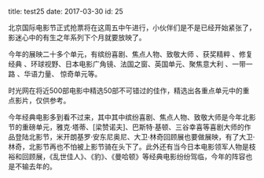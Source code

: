 title: test25
date: 2017-03-30
id: 25

北京国际电影节正式抢票将在这周五中午进行，小伙伴们是不是已经开始紧张了，影迷心中的有生之年系列下个月就要放映了。

今年的展映二十多个单元，有缤纷喜剧、焦点人物、致敬大师 、获奖精粹 、修复经典 、环球视野、日本电影广角镜、法国之窗、英国单元、聚焦意大利 、一带一路 、华语力量、 惊奇单元等。

时光网在将近500部电影中精选50部不可错过的佳作，精选出各重点单元中的重点影片，仅供参考。

今年经典电影多到看不过来，其中其中缤纷喜剧、焦点人物、致敬大师是今年北影节的重磅单元，雅克·塔蒂、[梁赞诺夫]、巴斯特·基顿、三谷幸喜等喜剧大师的作品登陆北影节，米开朗基罗·安东尼奥尼、大卫·林奇回顾展也要做展映，有了大卫·林奇，北影节再也不怕被上影节骑在头下了。此外还有当今日本电影领军人物是枝裕和回顾展，《乱世佳人》、《豹》、《曼哈顿》等经典电影纷纷驾临，今年的阵容也是不输去年的。
